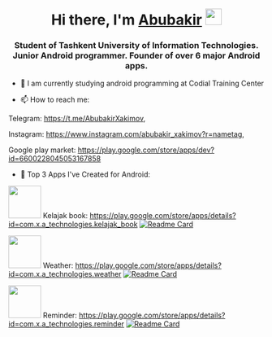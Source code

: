 <h1 align="center">Hi there, I'm <a href="https://t.me/AbubakirXakimov" target="_blank">Abubakir</a> 
<img src="https://github.com/blackcater/blackcater/raw/main/images/Hi.gif" height="32"/></h1>
<h3 align="center">Student of Tashkent University of Information Technologies. Junior Android programmer. Founder of over 6 major Android apps.</h3>

- 🌱 I am currently studying android programming at Codial Training Center

- 📫 How to reach me:

 Telegram: https://t.me/AbubakirXakimov,
 
 Instagram: https://www.instagram.com/abubakir_xakimov?r=nametag,
 
 Google play market: https://play.google.com/store/apps/dev?id=6600228045053167858
                      
- 📱 Top 3 Apps I've Created for Android:

<img src="https://play-lh.googleusercontent.com/phSIMtucSfb4kmhdDDL_rWhZ74moYVC7IOLXH_daCUeg4-01TUlshud-WPpvATiLExY=s180-rw" height="64" /></h1>
Kelajak book: https://play.google.com/store/apps/details?id=com.x.a_technologies.kelajak_book
[![Readme Card](https://github-readme-stats.vercel.app/api/pin/?username=AbubakirXakimov&repo=Kelajak_Book)](https://github.com/anuraghazra/github-readme-stats)


<img src="https://play-lh.googleusercontent.com/i75N7nTHr7r8kw_DIJ9GOGrtlFzzmoNJ-cWxnb-VeaO1iGQPGLSk5dvHgDRmaDvHqUE=s180-rw" height="64"/></h1>
Weather: https://play.google.com/store/apps/details?id=com.x.a_technologies.weather
[![Readme Card](https://github-readme-stats.vercel.app/api/pin/?username=AbubakirXakimov&repo=Weather_App_Android)](https://github.com/anuraghazra/github-readme-stats)


<img src="https://play-lh.googleusercontent.com/Hdl7RnUki1ivPdlsPLmRMG_if5OZp9rj6KY1j5tZqrvNisfhrQy_2Q8Io39imWUg_RMf=s180-rw" height="64"/></h1>
Reminder: https://play.google.com/store/apps/details?id=com.x.a_technologies.reminder
[![Readme Card](https://github-readme-stats.vercel.app/api/pin/?username=AbubakirXakimov&repo=Reminder_App_Android)](https://github.com/anuraghazra/github-readme-stats)
